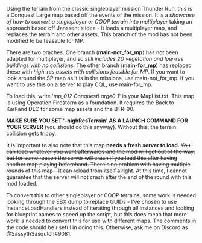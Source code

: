 Using the terrain from the classic singleplayer mission Thunder Run, this is a Conquest Large map based off the events of the mission. It is a *showcase of how to convert a singleplayer or COOP terrain into multiplayer* taking an approach based off Janssent's idea - it loads a multiplayer map, and replaces the terrain and other assets. This branch of the mod has not been modified to be feasable for MP.

There are two braches. One branch (**main-not_for_mp**) has not been adapted for multiplayer, and so *still includes 2D vegetation and low-res buildings with no collisions*. The other branch (**main-for_mp**) has replaced these with *high-res assets with collisions feasible for MP*. If you want to look around the SP map as it is in the missions, use main-not_for_mp. If you want to use this on a server to play CQL, use main-for_mp.

To load this, write '*mp_012 ConquestLarge0 1*' in your MapList.txt. This map is using Operation Firestorm as a foundation. It requires the Back to Karkand DLC for some map assets and the BTR-90.

**MAKE SURE YOU SET '-highResTerrain' AS A LAUNCH COMMAND FOR YOUR SERVER** (you should do this anyway). Without this, the terrain collision gets trippy.

It is important to also note that this map **needs a fresh server to load**. ~~You can load whatever you want afterwards and the mod will get out of the way, but for some reason the server will crash if you load this after having another map playing beforehand. There's no problem with having multiple rounds of this map - it can reload from itself alright.~~ At this time, I cannot guarantee that the server will not crash after the end of the round with this mod loaded.

To convert this to other singleplayer or COOP terrains, some work is needed looking through the EBX dump to replace GUIDs - I've chosen to use InstanceLoadHandlers instead of iterating through all instances and looking for blueprint names to speed up the script, but this does mean that more work is needed to convert this for use with different maps. The comments in the code should be useful in doing this. Otherwise, ask me on Discord as @SassythSasqutch#9081.
